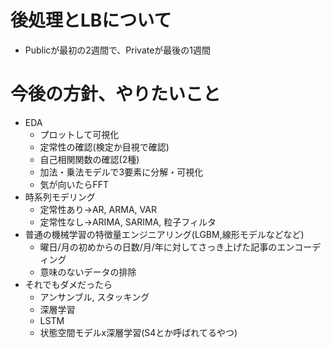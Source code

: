 # 後処理とLBについて

* Publicが最初の2週間で、Privateが最後の1週間

# 今後の方針、やりたいこと
* EDA
    * プロットして可視化
    * 定常性の確認(検定か目視で確認)
    * 自己相関関数の確認(2種)
    * 加法・乗法モデルで3要素に分解・可視化
    * 気が向いたらFFT
* 時系列モデリング
    * 定常性あり→AR, ARMA, VAR
    * 定常性なし→ARIMA, SARIMA, 粒子フィルタ
* 普通の機械学習の特徴量エンジニアリング(LGBM,線形モデルなどなど)
    * 曜日/月の初めからの日数/月/年に対してさっき上げた記事のエンコーディング
    * 意味のないデータの排除
* それでもダメだったら
    * アンサンブル, スタッキング
    * 深層学習
    * LSTM
    * 状態空間モデルx深層学習(S4とか呼ばれてるやつ)

